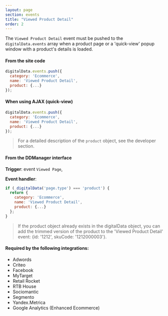 ```yaml
---
layout: page
section: events
title: "Viewed Product Detail"
order: 2
---
```

The `Viewed Product Detail` event must be pushed to the `digitalData.events` array when a product page or a 'quick-view' popup window with a product's details is loaded.

#### From the site code
```javascript
digitalData.events.push({
  category: 'Ecommerce',
  name: 'Viewed Product Detail',
  product: {...}
});
```

#### When using AJAX (quick-view)
```javascript
digitalData.events.push({
  category: 'Ecommerce',
  name: 'Viewed Product Detail',
  product: {...}
});
```
> For a detailed description of the `product` object, see the developer section.

#### From the DDManager interface
**Trigger**: event `Viewed Page`,

**Event handler**:

```javascript
if (_digitalData('page.type') === 'product') {
  return {
    category: 'Ecommerce',
    name: 'Viewed Product Detail',
    product: {...}
  };
}
```

> If the product object already exists in the digitalData object, you can add the trimmed version of the product to the 'Viewed Product Detail' event: {id: '1212', skuCode: '1212000003'}.

#### Required by the following integrations:
* Adwords
* Criteo
* Facebook
* MyTarget
* Retail Rocket
* RTB House
* Sociomantic
* Segmento
* Yandex.Metrica
* Google Analytics (Enhanced Ecommerce)